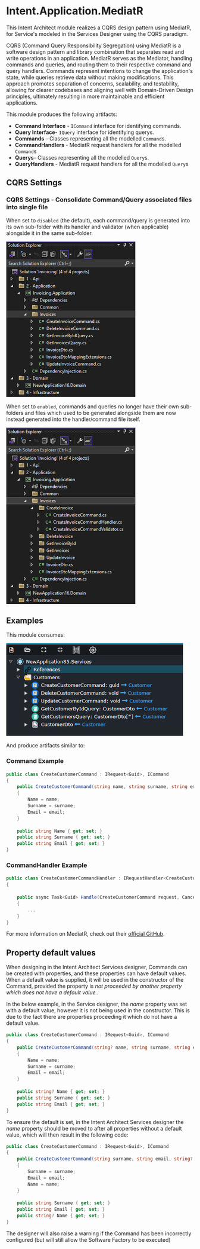 ﻿# Intent.Application.MediatR

This Intent Architect module realizes a CQRS design pattern using MediatR, for Service's modeled in the Services Designer using the CQRS paradigm.

CQRS (Command Query Responsibility Segregation) using MediatR is a software design pattern and library combination that separates read and write operations in an application. MediatR serves as the Mediator, handling commands and queries, and routing them to their respective command and query handlers. Commands represent intentions to change the application's state, while queries retrieve data without making modifications. This approach promotes separation of concerns, scalability, and testability, allowing for clearer codebases and aligning well with Domain-Driven Design principles, ultimately resulting in more maintainable and efficient applications.

This module produces the following artifacts:

- **Command Interface** - `ICommand` interface for identifying commands.
- **Query Interface**- `IQuery` interface for identifying querys.
- **Commands** - Classes representing all the modelled `Command`s.
- **CommandHandlers** - MediatR request handlers for all the modelled `Command`s
- **Querys**- Classes representing all the modelled `Query`s.
- **QueryHandlers** - MediatR request handlers for all the modelled `Query`s

## CQRS Settings

### CQRS Settings - Consolidate Command/Query associated files into single file

When set to `disabled` (the default), each command/query is generated into its own sub-folder with its handler and validator (when applicable) alongside it in the same sub-folder.

![File view when consolidation disabled](images/cqrs-consolidate-disabled.png)

When set to `enabled`, commands and queries no longer have their own sub-folders and files which used to be generated alongside them are now instead generated into the handler/command file itself.

![File view when consolidation enabled](images/cqrs-consolidate-enabled.png)

## Examples

This module consumes:

![CQRTS Modelling](images/cqrs-modeling.png)

And produce artifacts similar to:

### Command Example

```csharp
public class CreateCustomerCommand : IRequest<Guid>, ICommand
{
    public CreateCustomerCommand(string name, string surname, string email)
    {
        Name = name;
        Surname = surname;
        Email = email;
    }

    public string Name { get; set; }
    public string Surname { get; set; }
    public string Email { get; set; }
}
```

### CommandHandler Example

```csharp
public class CreateCustomerCommandHandler : IRequestHandler<CreateCustomerCommand, Guid>
{

    public async Task<Guid> Handle(CreateCustomerCommand request, CancellationToken cancellationToken)
    {
        ...
    }
}

```

For more information on MediatR, check out their [official GitHub](https://github.com/jbogard/MediatR/).

## Property default values

When designing in the Intent Architect Services designer, Commands can be created with properties, and these properties can have default values. When a default value is supplied, it will be used in the constructor of the Command, provided the property is _not proceeded by another property which does not have a default value._.

In the below example, in the Service designer, the _name_ property was set with a default value, however it is not being used in the constructor. This is due to the fact there are properties proceeding it which do not have a default value.

```csharp
public class CreateCustomerCommand : IRequest<Guid>, ICommand
{
    public CreateCustomerCommand(string? name, string surname, string email)
    {
        Name = name;
        Surname = surname;
        Email = email;
    }

    public string? Name { get; set; }
    public string Surname { get; set; }
    public string Email { get; set; }
}
```

To ensure the default is set, in the Intent Architect Services designer the _name_ property should be moved to after all properties without a default value, which will then result in the following code:

```csharp
public class CreateCustomerCommand : IRequest<Guid>, ICommand
{
    public CreateCustomerCommand(string surname, string email, string? name = "my default value")
    {
        Surname = surname;
        Email = email;
        Name = name;
    }

    public string Surname { get; set; }
    public string Email { get; set; }
    public string? Name { get; set; }
}
```

The designer will also raise a warning if the Command has been incorrectly configured (but will still allow the Software Factory to be executed)